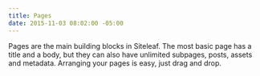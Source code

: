 ```yaml
---
title: Pages
date: 2015-11-03 08:02:00 -05:00
---
```


Pages are the main building blocks in Siteleaf. The most basic page has a title and a body, but they can also have unlimited subpages, posts, assets and metadata. Arranging your pages is easy, just drag and drop.